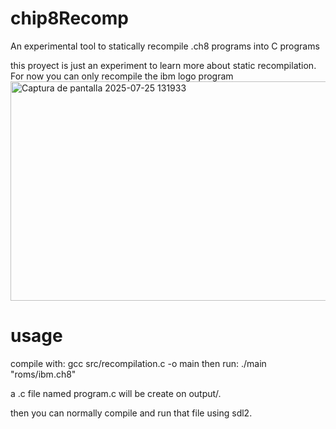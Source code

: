 # chip8Recomp
An experimental tool to statically recompile .ch8 programs into C programs

this proyect is just an experiment to learn more about static recompilation. For now you can only recompile the ibm logo program
<img width="651" height="351" alt="Captura de pantalla 2025-07-25 131933" src="https://github.com/user-attachments/assets/c3e49359-4e6c-4d8a-a8ab-81d74140cdcc" />

# usage
compile with: gcc src/recompilation.c -o main
then run: ./main "roms/ibm.ch8"

a .c file named program.c will be create on output/.

then you can normally compile and run that file using sdl2.

